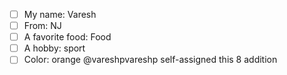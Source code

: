  - [ ] My name: Varesh
 - [ ] From: NJ
 - [ ] A favorite food: Food
 - [ ] A hobby: sport
 - [ ] Color: orange
 @vareshpvareshp self-assigned this 8 
addition
